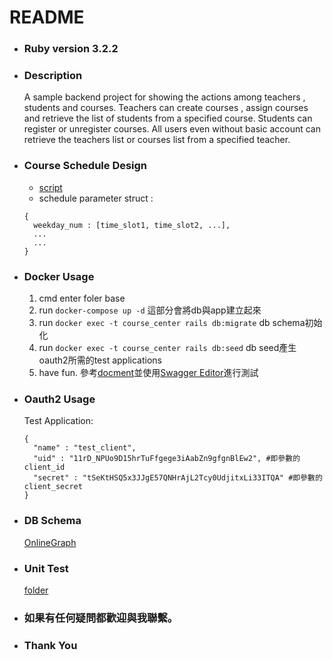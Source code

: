 # README

* ### Ruby version 3.2.2

* ### Description
  A sample backend project for showing the actions among teachers , students and courses.
  Teachers can create courses , assign courses and retrieve the list of students from a specified course.
  Students can register or unregister courses.
  All users even without basic account can retrieve the teachers list or courses list from a specified teacher.

* ### Course Schedule Design
  - [script](app/models/course.rb)
  - schedule parameter struct : 
  ```
  {
    weekday_num : [time_slot1, time_slot2, ...],
    ...
    ...
  }
  ```

* ### Docker Usage
  1. cmd enter foler base
  2. run `docker-compose up -d`
    這部分會將db與app建立起來
  4. run `docker exec -t course_center rails db:migrate`
    db schema初始化
  5. run `docker exec -t course_center rails db:seed`
    db seed產生oauth2所需的test applications
  6. have fun.
    參考[docment](openapi_doc.yaml)並使用[Swagger Editor](https://editor.swagger.io/)進行測試
  
* ### Oauth2 Usage
  Test Application:
  ```
  {
    "name" : "test_client",
    "uid" : "11rD_NPUo9D15hrTuFfgege3iAabZn9gfgnBlEw2", #即參數的client_id
    "secret" : "tSeKtHSQ5x3JJgE57QNHrAjL2Tcy0UdjitxLi33ITQA" #即參數的client_secret
  }
  ```

* ### DB Schema
  [OnlineGraph](https://dbdiagram.io/d/65f52456ae072629ce2707d0)

* ### Unit Test
   [folder](/spec/controllers)

* ### 如果有任何疑問都歡迎與我聯繫。
* ### Thank You 
